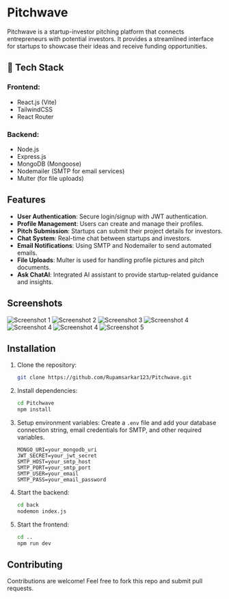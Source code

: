 # Pitchwave

Pitchwave is a startup-investor pitching platform that connects entrepreneurs with potential investors. It provides a streamlined interface for startups to showcase their ideas and receive funding opportunities.

## 🚀 Tech Stack

### Frontend:
- React.js (Vite)
- TailwindCSS
- React Router

### Backend:
- Node.js
- Express.js
- MongoDB (Mongoose)
- Nodemailer (SMTP for email services)
- Multer (for file uploads)

## Features

- **User Authentication**: Secure login/signup with JWT authentication.
- **Profile Management**: Users can create and manage their profiles.
- **Pitch Submission**: Startups can submit their project details for investors.
- **Chat System**: Real-time chat between startups and investors.
- **Email Notifications**: Using SMTP and Nodemailer to send automated emails.
- **File Uploads**: Multer is used for handling profile pictures and pitch documents.
- **Ask ChatAI**: Integrated AI assistant to provide startup-related guidance and insights.

## Screenshots

![Screenshot 1](https://github.com/user-attachments/assets/36def5f0-b008-4063-bbf0-83eb91e3eb33)
![Screenshot 2](https://github.com/user-attachments/assets/38ecb936-93f8-4deb-9a94-60e6e4bf47f9)
![Screenshot 3](https://github.com/user-attachments/assets/d0a6af29-41b5-453c-8b6b-9d3880dda404)
![Screenshot 4](https://github.com/user-attachments/assets/c7086750-5056-4dd8-9b2a-1f70e9ca280a)
![Screenshot 4](https://github.com/user-attachments/assets/05aff401-922c-4746-8407-713ddd47f189)
![Screenshot 4](https://github.com/user-attachments/assets/ce0f5d64-5048-44c0-a888-7e8b9521a267)
![Screenshot 5](https://github.com/user-attachments/assets/f8c89950-8ec1-4da5-903b-270fab9724ff)

## Installation

1. Clone the repository:
   ```sh
   git clone https://github.com/Rupamsarkar123/Pitchwave.git
   ```
2. Install dependencies:
   ```sh
   cd Pitchwave
   npm install
   ```
3. Setup environment variables:
   Create a `.env` file and add your database connection string, email credentials for SMTP, and other required variables.
   ```env
   MONGO_URI=your_mongodb_uri
   JWT_SECRET=your_jwt_secret
   SMTP_HOST=your_smtp_host
   SMTP_PORT=your_smtp_port
   SMTP_USER=your_email
   SMTP_PASS=your_email_password
   ```
4. Start the backend:
   ```sh
   cd back
   nodemon index.js
   ```
5. Start the frontend:
   ```sh
   cd ..
   npm run dev
   ```

## Contributing

Contributions are welcome! Feel free to fork this repo and submit pull requests.






